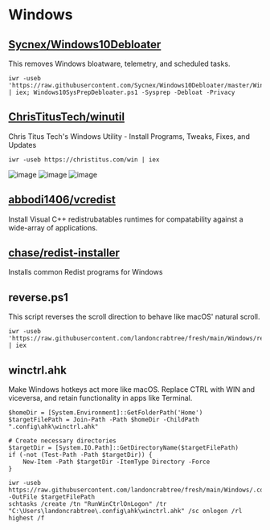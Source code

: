 # Windows

## [Sycnex/Windows10Debloater](https://github.com/Sycnex/Windows10Debloater)
This removes Windows bloatware, telemetry, and scheduled tasks.
```pwsh
iwr -useb 'https://raw.githubusercontent.com/Sycnex/Windows10Debloater/master/Windows10SysPrepDebloater.ps1' | iex; Windows10SysPrepDebloater.ps1 -Sysprep -Debloat -Privacy
```

## [ChrisTitusTech/winutil](https://github.com/ChrisTitusTech/winutil)
Chris Titus Tech's Windows Utility - Install Programs, Tweaks, Fixes, and Updates 
```pwsh
iwr -useb https://christitus.com/win | iex
```
![image](https://github.com/landoncrabtree/fresh/assets/34496757/c40adcfc-d7da-4714-9f69-ca0de41b1c5b)
![image](https://github.com/landoncrabtree/fresh/assets/34496757/ceb9447f-9c71-451a-9e7e-25b579ca8a09)
![image](https://github.com/landoncrabtree/fresh/assets/34496757/b7b3fa81-ca73-4eb8-ad81-2fd8df7d654f)

## [abbodi1406/vcredist](https://github.com/abbodi1406/vcredist)
Install Visual C++ redistrubatables runtimes for compatability against a wide-array of applications.

## [chase/redist-installer](https://git.chse.dev/chase/redist-installer)
Installs common Redist programs for Windows

## reverse.ps1
This script reverses the scroll direction to behave like macOS' natural scroll.
```pwsh
iwr -useb 'https://raw.githubusercontent.com/landoncrabtree/fresh/main/Windows/reverse.ps1' | iex
```

## winctrl.ahk
Make Windows hotkeys act more like macOS. Replace CTRL with WIN and viceversa, and retain functionality in apps like Terminal.
```pwsh
$homeDir = [System.Environment]::GetFolderPath('Home')
$targetFilePath = Join-Path -Path $homeDir -ChildPath ".config\ahk\winctrl.ahk"

# Create necessary directories
$targetDir = [System.IO.Path]::GetDirectoryName($targetFilePath)
if (-not (Test-Path -Path $targetDir)) {
    New-Item -Path $targetDir -ItemType Directory -Force
}

iwr -useb https://raw.githubusercontent.com/landoncrabtree/fresh/main/Windows/.config/ahk/winctrl.ahk -OutFile $targetFilePath
schtasks /create /tn "RunWinCtrlOnLogon" /tr "C:\Users\landoncrabtree\.config\ahk\winctrl.ahk" /sc onlogon /rl highest /f
```

